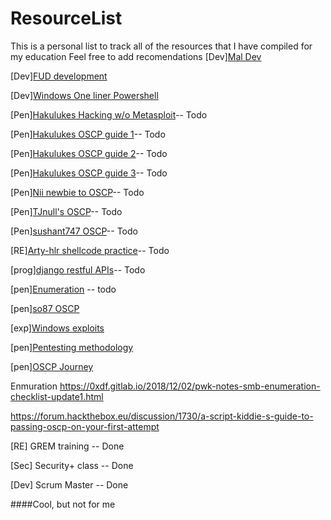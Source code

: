 # ResourceList
This is a personal list to track all of the resources that I have compiled for my education
Feel free to add recomendations
[Dev][Mal Dev](https://niiconsulting.com/checkmate/2018/02/malware-development-welcome-dark-side-part-1/)

[Dev][FUD development](https://www.varonis.com/blog/malware-coding-lessons-people-part-learning-write-custom-fud-fully-undetected-malware/)

[Dev][Windows One liner Powershell](https://arno0x0x.wordpress.com/2017/11/20/windows-oneliners-to-download-remote-payload-and-execute-arbitrary-code/)

[Pen][Hakulukes Hacking w/o Metasploit](https://medium.com/@hakluke/haklukes-guide-to-hacking-without-metasploit-1bbbe3d14f90)-- Todo

[Pen][Hakulukes OSCP guide 1](https://medium.com/@hakluke/haklukes-ultimate-oscp-guide-part-1-is-oscp-for-you-b57cbcce7440)-- Todo

[Pen][Hakulukes OSCP guide 2](https://medium.com/@hakluke/haklukes-ultimate-oscp-guide-part-2-workflow-and-documentation-tips-9dd335204a48)-- Todo

[Pen][Hakulukes OSCP guide 3](https://medium.com/@hakluke/haklukes-ultimate-oscp-guide-part-3-practical-hacking-tips-and-tricks-c38486f5fc97)-- Todo

[Pen][Nii newbie to OSCP](https://niiconsulting.com/checkmate/2017/06/a-detail-guide-on-oscp-preparation-from-newbie-to-oscp/)-- Todo

[Pen][TJnull's OSCP](https://www.netsecfocus.com/oscp/2019/03/29/The_Journey_to_Try_Harder-_TJNulls_Preparation_Guide_for_PWK_OSCP.html)-- Todo

[Pen][sushant747 OSCP](https://sushant747.gitbooks.io/total-oscp-guide/)-- Todo

[RE][Arty-hlr shellcode practice](https://github.com/arty-hlr/shellcode-practice)-- Todo

[prog][django restful APIs](https://simpleisbetterthancomplex.com/tutorial/2018/02/03/how-to-use-restful-apis-with-django.html)-- Todo

[pen][Enumeration](https://github.com/theonlykernel/enumeration/wiki) -- todo

[pen][so87 OSCP](https://github.com/so87/OSCP-PwK)

[exp][Windows exploits](https://github.com/SecWiki/windows-kernel-exploits)

[pen][Pentesting methodology](https://book.hacktricks.xyz/pentesting-methodology)

[pen][OSCP Journey](https://www.tripwire.com/state-of-security/security-awareness/oscp-journey/)

Enmuration
https://0xdf.gitlab.io/2018/12/02/pwk-notes-smb-enumeration-checklist-update1.html

https://forum.hackthebox.eu/discussion/1730/a-script-kiddie-s-guide-to-passing-oscp-on-your-first-attempt



[RE] GREM training -- Done

[Sec] Security+ class -- Done

[Dev] Scrum Master -- Done

####Cool, but not for me
